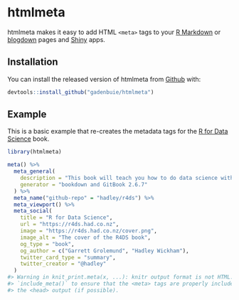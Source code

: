 
<!-- README.md is generated from README.Rmd. Please edit that file -->

# htmlmeta

<!-- badges: start -->

<!-- badges: end -->

htmlmeta makes it easy to add HTML `<meta>` tags to your [R
Markdown](https://rmarkdown.rstudio.com) or
[blogdown](https://bookdown.org/yihui/blogdown) pages and
[Shiny](https://shiny.rstudio.com) apps.

## Installation

You can install the released version of htmlmeta from
[Github](https://github.com/gadenbuie/htmlmeta) with:

``` r
devtools::install_github("gadenbuie/htmlmeta")
```

## Example

This is a basic example that re-creates the metadata tags for the [R for
Data Science](https://r4ds.had.co.nz/) book.

``` r
library(htmlmeta)

meta() %>%
  meta_general(
    description = "This book will teach you how to do data science with R...",
    generator = "bookdown and GitBook 2.6.7"
  ) %>% 
  meta_name("github-repo" = "hadley/r4ds") %>% 
  meta_viewport() %>% 
  meta_social(
    title = "R for Data Science",
    url = "https://r4ds.had.co.nz",
    image = "https://r4ds.had.co.nz/cover.png",
    image_alt = "The cover of the R4DS book",
    og_type = "book",
    og_author = c("Garrett Grolemund", "Hadley Wickham"),
    twitter_card_type = "summary",
    twitter_creator = "@hadley"
  )
#> Warning in knit_print.meta(x, ...): knitr output format is not HTML. Use
#> `include_meta()` to ensure that the <meta> tags are properly included in
#> the <head> output (if possible).
```
